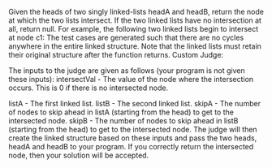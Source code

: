 Given the heads of two singly linked-lists headA and headB, return the node at which the two lists intersect. If the two linked lists have no intersection at all, return null.
For example, the following two linked lists begin to intersect at node c1:
The test cases are generated such that there are no cycles anywhere in the entire linked structure.
Note that the linked lists must retain their original structure after the function returns.
Custom Judge:

The inputs to the judge are given as follows (your program is not given these inputs):
intersectVal - The value of the node where the intersection occurs. This is 0 if there is no intersected node.

listA - The first linked list.
listB - The second linked list.
skipA - The number of nodes to skip ahead in listA (starting from the head) to get to the intersected node.
skipB - The number of nodes to skip ahead in listB (starting from the head) to get to the intersected node.
The judge will then create the linked structure based on these inputs and pass the two heads, headA and headB to your program. If you correctly return the intersected node, then your solution will be accepted.